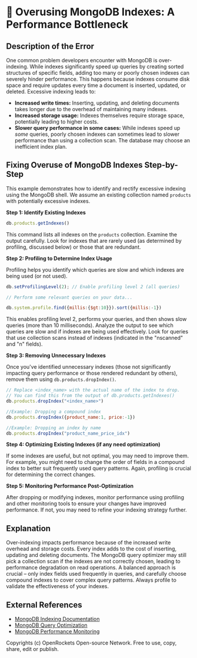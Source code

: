 # 🐞 Overusing MongoDB Indexes: A Performance Bottleneck


## Description of the Error

One common problem developers encounter with MongoDB is over-indexing. While indexes significantly speed up queries by creating sorted structures of specific fields, adding too many or poorly chosen indexes can severely hinder performance.  This happens because indexes consume disk space and require updates every time a document is inserted, updated, or deleted.  Excessive indexing leads to:

* **Increased write times:** Inserting, updating, and deleting documents takes longer due to the overhead of maintaining many indexes.
* **Increased storage usage:** Indexes themselves require storage space, potentially leading to higher costs.
* **Slower query performance in some cases:**  While indexes speed up *some* queries, poorly chosen indexes can sometimes lead to slower performance than using a collection scan.  The database may choose an inefficient index plan.


## Fixing Overuse of MongoDB Indexes Step-by-Step

This example demonstrates how to identify and rectify excessive indexing using the MongoDB shell. We assume an existing collection named `products` with potentially excessive indexes.

**Step 1: Identify Existing Indexes**

```javascript
db.products.getIndexes()
```

This command lists all indexes on the `products` collection.  Examine the output carefully.  Look for indexes that are rarely used (as determined by profiling, discussed below) or those that are redundant.

**Step 2: Profiling to Determine Index Usage**

Profiling helps you identify which queries are slow and which indexes are being used (or not used).

```javascript
db.setProfilingLevel(2); // Enable profiling level 2 (all queries)

// Perform some relevant queries on your data...

db.system.profile.find({millis:{$gt:10}}).sort({millis:-1})
```

This enables profiling level 2, performs your queries, and then shows slow queries (more than 10 milliseconds).  Analyze the output to see which queries are slow and if indexes are being used effectively. Look for queries that use collection scans instead of indexes (indicated in the "nscanned" and "n" fields).

**Step 3: Removing Unnecessary Indexes**

Once you've identified unnecessary indexes (those not significantly impacting query performance or those rendered redundant by others), remove them using `db.products.dropIndex()`.

```javascript
// Replace <index_name> with the actual name of the index to drop.  
// You can find this from the output of db.products.getIndexes()
db.products.dropIndex("<index_name>")

//Example: Dropping a compound index
db.products.dropIndex({product_name:1, price:-1})

//Example: Dropping an index by name
db.products.dropIndex("product_name_price_idx")
```

**Step 4: Optimizing Existing Indexes (if any need optimization)**

If some indexes are useful, but not optimal, you may need to improve them.  For example, you might need to change the order of fields in a compound index to better suit frequently used query patterns.  Again, profiling is crucial for determining the correct changes.


**Step 5:  Monitoring Performance Post-Optimization**

After dropping or modifying indexes, monitor performance using profiling and other monitoring tools to ensure your changes have improved performance.  If not, you may need to refine your indexing strategy further.


## Explanation

Over-indexing impacts performance because of the increased write overhead and storage costs. Every index adds to the cost of inserting, updating and deleting documents.  The MongoDB query optimizer may still pick a collection scan if the indexes are not correctly chosen, leading to performance degradation on read operations.  A balanced approach is crucial – only index fields used frequently in queries, and carefully choose compound indexes to cover complex query patterns.  Always profile to validate the effectiveness of your indexes.


## External References

* [MongoDB Indexing Documentation](https://www.mongodb.com/docs/manual/indexes/)
* [MongoDB Query Optimization](https://www.mongodb.com/docs/manual/tutorial/query-optimization/)
* [MongoDB Performance Monitoring](https://www.mongodb.com/docs/manual/tutorial/monitor-performance/)


Copyrights (c) OpenRockets Open-source Network. Free to use, copy, share, edit or publish.

